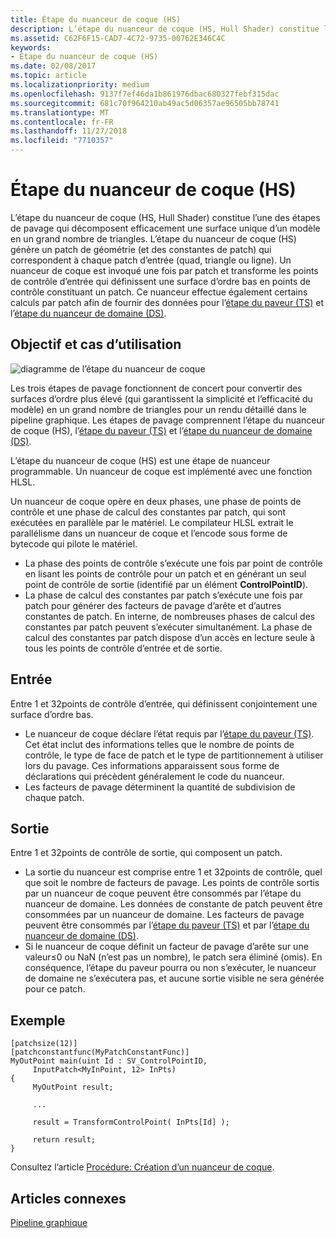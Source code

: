 ```yaml
---
title: Étape du nuanceur de coque (HS)
description: L’étape du nuanceur de coque (HS, Hull Shader) constitue l’une des étapes de pavage qui décomposent efficacement une surface unique d’un modèle en un grand nombre de triangles.
ms.assetid: C62F6F15-CAD7-4C72-9735-00762E346C4C
keywords:
- Étape du nuanceur de coque (HS)
ms.date: 02/08/2017
ms.topic: article
ms.localizationpriority: medium
ms.openlocfilehash: 9137f7ef46da1b861976dbac680327febf315dac
ms.sourcegitcommit: 681c70f964210ab49ac5d06357ae96505bb78741
ms.translationtype: MT
ms.contentlocale: fr-FR
ms.lasthandoff: 11/27/2018
ms.locfileid: "7710357"
---
```

# <a name="hull-shader-hs-stage"></a>Étape du nuanceur de coque (HS)


L’étape du nuanceur de coque (HS, Hull Shader) constitue l’une des étapes de pavage qui décomposent efficacement une surface unique d’un modèle en un grand nombre de triangles. L’étape du nuanceur de coque (HS) génère un patch de géométrie (et des constantes de patch) qui correspondent à chaque patch d’entrée (quad, triangle ou ligne). Un nuanceur de coque est invoqué une fois par patch et transforme les points de contrôle d’entrée qui définissent une surface d’ordre bas en points de contrôle constituant un patch. Ce nuanceur effectue également certains calculs par patch afin de fournir des données pour l’[étape du paveur (TS)](tessellator-stage--ts-.md) et l’[étape du nuanceur de domaine (DS)](domain-shader-stage--ds-.md).

## <a name="span-idpurposeandusesspanspan-idpurposeandusesspanspan-idpurposeandusesspanpurpose-and-uses"></a><span id="Purpose_and_uses"></span><span id="purpose_and_uses"></span><span id="PURPOSE_AND_USES"></span>Objectif et cas d’utilisation


![diagramme de l’étape du nuanceur de coque](images/d3d11-hull-shader.png)

Les trois étapes de pavage fonctionnent de concert pour convertir des surfaces d’ordre plus élevé (qui garantissent la simplicité et l’efficacité du modèle) en un grand nombre de triangles pour un rendu détaillé dans le pipeline graphique. Les étapes de pavage comprennent l’étape du nuanceur de coque (HS), l’[étape du paveur (TS)](tessellator-stage--ts-.md) et l’[étape du nuanceur de domaine (DS)](domain-shader-stage--ds-.md).

L’étape du nuanceur de coque (HS) est une étape de nuanceur programmable. Un nuanceur de coque est implémenté avec une fonction HLSL.

Un nuanceur de coque opère en deux phases, une phase de points de contrôle et une phase de calcul des constantes par patch, qui sont exécutées en parallèle par le matériel. Le compilateur HLSL extrait le parallélisme dans un nuanceur de coque et l’encode sous forme de bytecode qui pilote le matériel.

-   La phase des points de contrôle s’exécute une fois par point de contrôle en lisant les points de contrôle pour un patch et en générant un seul point de contrôle de sortie (identifié par un élément **ControlPointID**).
-   La phase de calcul des constantes par patch s’exécute une fois par patch pour générer des facteurs de pavage d’arête et d’autres constantes de patch. En interne, de nombreuses phases de calcul des constantes par patch peuvent s’exécuter simultanément. La phase de calcul des constantes par patch dispose d’un accès en lecture seule à tous les points de contrôle d’entrée et de sortie.

## <a name="span-idinputspanspan-idinputspanspan-idinputspaninput"></a><span id="Input"></span><span id="input"></span><span id="INPUT"></span>Entrée


Entre 1 et 32points de contrôle d’entrée, qui définissent conjointement une surface d’ordre bas.

-   Le nuanceur de coque déclare l’état requis par l’[étape du paveur (TS)](tessellator-stage--ts-.md). Cet état inclut des informations telles que le nombre de points de contrôle, le type de face de patch et le type de partitionnement à utiliser lors du pavage. Ces informations apparaissent sous forme de déclarations qui précèdent généralement le code du nuanceur.
-   Les facteurs de pavage déterminent la quantité de subdivision de chaque patch.

## <a name="span-idoutputspanspan-idoutputspanspan-idoutputspanoutput"></a><span id="Output"></span><span id="output"></span><span id="OUTPUT"></span>Sortie


Entre 1 et 32points de contrôle de sortie, qui composent un patch.

-   La sortie du nuanceur est comprise entre 1 et 32points de contrôle, quel que soit le nombre de facteurs de pavage. Les points de contrôle sortis par un nuanceur de coque peuvent être consommés par l’étape du nuanceur de domaine. Les données de constante de patch peuvent être consommées par un nuanceur de domaine. Les facteurs de pavage peuvent être consommés par l’[étape du paveur (TS)](tessellator-stage--ts-.md) et par l’[étape du nuanceur de domaine (DS)](domain-shader-stage--ds-.md).
-   Si le nuanceur de coque définit un facteur de pavage d’arête sur une valeur≤0 ou NaN (n’est pas un nombre), le patch sera éliminé (omis). En conséquence, l’étape du paveur pourra ou non s’exécuter, le nuanceur de domaine ne s’exécutera pas, et aucune sortie visible ne sera générée pour ce patch.

## <a name="span-idexamplespanspan-idexamplespanspan-idexamplespanexample"></a><span id="Example"></span><span id="example"></span><span id="EXAMPLE"></span>Exemple


```
[patchsize(12)]
[patchconstantfunc(MyPatchConstantFunc)]
MyOutPoint main(uint Id : SV_ControlPointID,
     InputPatch<MyInPoint, 12> InPts)
{
     MyOutPoint result;
     
     ...
     
     result = TransformControlPoint( InPts[Id] );

     return result;
}
```

Consultez l’article [Procédure: Création d’un nuanceur de coque](https://msdn.microsoft.com/library/windows/desktop/ff476338).

## <a name="span-idrelated-topicsspanrelated-topics"></a><span id="related-topics"></span>Articles connexes


[Pipeline graphique](graphics-pipeline.md)

 

 





